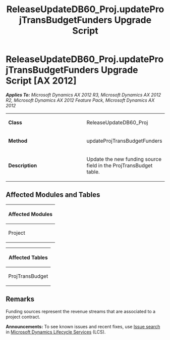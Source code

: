 ﻿---
title: ReleaseUpdateDB60_Proj.updateProjTransBudgetFunders Upgrade Script
TOCTitle: ReleaseUpdateDB60_Proj.updateProjTransBudgetFunders Upgrade Script
ms:assetid: e8a94a18-db22-65ca-0dd5-8a45a762769e
ms:mtpsurl: https://msdn.microsoft.com/en-us/library/JJ719852(v=AX.60)
ms:contentKeyID: 49711925
ms.date: 05/18/2015
mtps_version: v=AX.60
---

# ReleaseUpdateDB60\_Proj.updateProjTransBudgetFunders Upgrade Script [AX 2012]


_**Applies To:** Microsoft Dynamics AX 2012 R3, Microsoft Dynamics AX 2012 R2, Microsoft Dynamics AX 2012 Feature Pack, Microsoft Dynamics AX 2012_

<table>
<colgroup>
<col style="width: 50%" />
<col style="width: 50%" />
</colgroup>
<tbody>
<tr class="odd">
<td><p><strong>Class</strong></p></td>
<td><p>ReleaseUpdateDB60_Proj</p></td>
</tr>
<tr class="even">
<td><p><strong>Method</strong></p></td>
<td><p>updateProjTransBudgetFunders</p></td>
</tr>
<tr class="odd">
<td><p><strong>Description</strong></p></td>
<td><p>Update the new funding source field in the ProjTransBudget table.</p></td>
</tr>
</tbody>
</table>


## Affected Modules and Tables

<table>
<colgroup>
<col style="width: 100%" />
</colgroup>
<thead>
<tr class="header">
<th><p>Affected Modules</p></th>
</tr>
</thead>
<tbody>
<tr class="odd">
<td><p>Project</p></td>
</tr>
</tbody>
</table>


<table>
<colgroup>
<col style="width: 100%" />
</colgroup>
<thead>
<tr class="header">
<th><p>Affected Tables</p></th>
</tr>
</thead>
<tbody>
<tr class="odd">
<td><p>ProjTransBudget</p></td>
</tr>
</tbody>
</table>


## Remarks

Funding sources represent the revenue streams that are associated to a project contract.

  
**Announcements:** To see known issues and recent fixes, use [Issue search](http://go.microsoft.com/fwlink/?linkid=389258) in [Microsoft Dynamics Lifecycle Services](http://go.microsoft.com/fwlink/?linkid=306505) (LCS).

